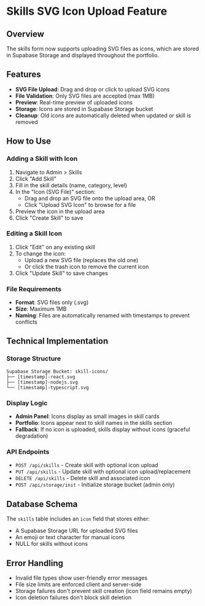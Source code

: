 # Skills SVG Icon Upload Feature

## Overview
The skills form now supports uploading SVG files as icons, which are stored in Supabase Storage and displayed throughout the portfolio.

## Features
- **SVG File Upload**: Drag and drop or click to upload SVG icons
- **File Validation**: Only SVG files are accepted (max 1MB)
- **Preview**: Real-time preview of uploaded icons
- **Storage**: Icons are stored in Supabase Storage bucket
- **Cleanup**: Old icons are automatically deleted when updated or skill is removed

## How to Use

### Adding a Skill with Icon
1. Navigate to Admin > Skills
2. Click "Add Skill"
3. Fill in the skill details (name, category, level)
4. In the "Icon (SVG File)" section:
   - Drag and drop an SVG file onto the upload area, OR
   - Click "Upload SVG Icon" to browse for a file
5. Preview the icon in the upload area
6. Click "Create Skill" to save

### Editing a Skill Icon
1. Click "Edit" on any existing skill
2. To change the icon:
   - Upload a new SVG file (replaces the old one)
   - Or click the trash icon to remove the current icon
3. Click "Update Skill" to save changes

### File Requirements
- **Format**: SVG files only (.svg)
- **Size**: Maximum 1MB
- **Naming**: Files are automatically renamed with timestamps to prevent conflicts

## Technical Implementation

### Storage Structure
```
Supabase Storage Bucket: skill-icons/
├── [timestamp]-react.svg
├── [timestamp]-nodejs.svg
└── [timestamp]-typescript.svg
```

### Display Logic
- **Admin Panel**: Icons display as small images in skill cards
- **Portfolio**: Icons appear next to skill names in the skills section
- **Fallback**: If no icon is uploaded, skills display without icons (graceful degradation)

### API Endpoints
- `POST /api/skills` - Create skill with optional icon upload
- `PUT /api/skills` - Update skill with optional icon upload/replacement
- `DELETE /api/skills` - Delete skill and associated icon
- `POST /api/storage/init` - Initialize storage bucket (admin only)

## Database Schema
The `skills` table includes an `icon` field that stores either:
- A Supabase Storage URL for uploaded SVG files
- An emoji or text character for manual icons
- NULL for skills without icons

## Error Handling
- Invalid file types show user-friendly error messages
- File size limits are enforced client and server-side
- Storage failures don't prevent skill creation (icon field remains empty)
- Icon deletion failures don't block skill deletion
